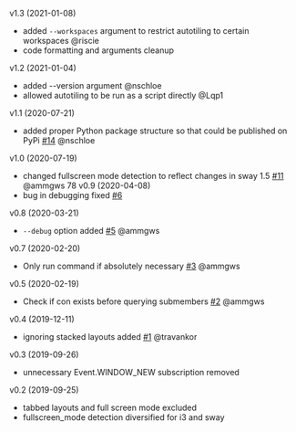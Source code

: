 v1.3 (2021-01-08)
- added `--workspaces` argument to restrict autotiling to certain workspaces @riscie
- code formatting and arguments cleanup

v1.2 (2021-01-04)
- added --version argument @nschloe
- allowed autotiling to be run as a script directly @Lqp1

v1.1 (2020-07-21)
- added proper Python package structure so that could be published on PyPi 
[#14](https://github.com/nwg-piotr/autotiling/pull/14) @nschloe

v1.0 (2020-07-19)
- changed fullscreen mode detection to reflect changes in sway 1.5 
[#11](https://github.com/nwg-piotr/autotiling/pull/11) @ammgws
78
v0.9 (2020-04-08)
- bug in debugging fixed [#6](https://github.com/nwg-piotr/autotiling/pull/6)

v0.8 (2020-03-21)
- `--debug` option added [#5](https://github.com/nwg-piotr/autotiling/pull/5) @ammgws

v0.7 (2020-02-20)
- Only run command if absolutely necessary [#3](https://github.com/nwg-piotr/autotiling/pull/3) @ammgws

v0.5 (2020-02-19)
- Check if con exists before querying submembers [#2](https://github.com/nwg-piotr/autotiling/pull/2) @ammgws

v0.4 (2019-12-11)
- ignoring stacked layouts added [#1](https://github.com/nwg-piotr/autotiling/pull/1) @travankor

v0.3 (2019-09-26)
- unnecessary Event.WINDOW_NEW subscription removed

v0.2 (2019-09-25)
- tabbed layouts and full screen mode excluded
- fullscreen_mode detection diversified for i3 and sway
